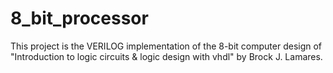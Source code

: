 # 8_bit_processor
This project is the VERILOG implementation of the 8-bit computer design of "Introduction to logic circuits & logic design with vhdl" by Brock J. Lamares.
